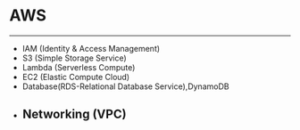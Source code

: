 # AWS 
---

- IAM (Identity & Access Management)
- S3 (Simple Storage Service)
- Lambda (Serverless Compute)
- EC2 (Elastic Compute Cloud)
- Database(RDS-Relational Database Service),DynamoDB
- Networking (VPC)
  ---
